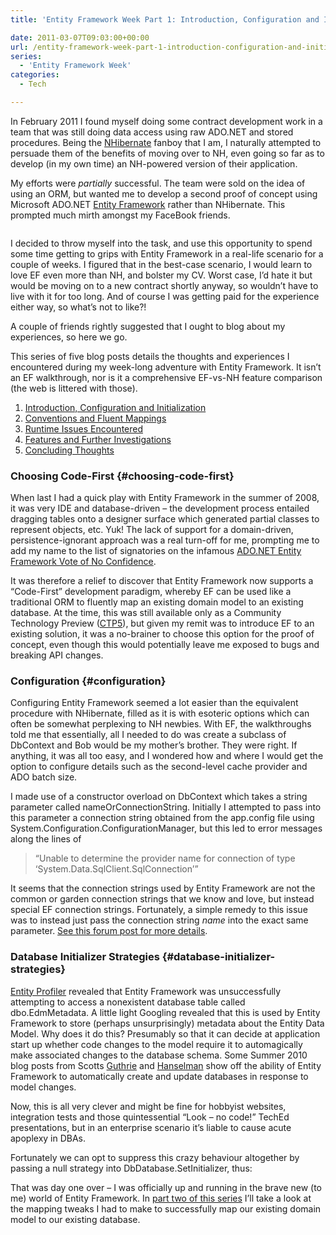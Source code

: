```yaml
---
title: 'Entity Framework Week Part 1: Introduction, Configuration and Initialization'

date: 2011-03-07T09:03:00+00:00
url: /entity-framework-week-part-1-introduction-configuration-and-initialization/
series:
  - 'Entity Framework Week'
categories:
  - Tech

---
```

In February 2011 I found myself doing some contract development work in a team that was still doing data access using raw ADO.NET and stored procedures. Being the [NHibernate][1] fanboy that I am, I naturally attempted to persuade them of the benefits of moving over to NH, even going so far as to develop (in my own time) an NH-powered version of their application.

My efforts were _partially_ successful. The team were sold on the idea of using an ORM, but wanted me to develop a second proof of concept using Microsoft ADO.NET [Entity Framework][2] rather than NHibernate. This prompted much mirth amongst my FaceBook friends.<figure class="kg-card kg-image-card">

<img decoding="async" src="https://cdn.iannelson.uk/uploads/2023/08/FB_3.png" class="kg-image" alt loading="lazy" /> </figure> 

I decided to throw myself into the task, and use this opportunity to spend some time getting to grips with Entity Framework in a real-life scenario for a couple of weeks. I figured that in the best-case scenario, I would learn to love EF even more than NH, and bolster my CV. Worst case, I’d hate it but would be moving on to a new contract shortly anyway, so wouldn’t have to live with it for too long. And of course I was getting paid for the experience either way, so what’s not to like?!

A couple of friends rightly suggested that I ought to blog about my experiences, so here we go.

This series of five blog posts details the thoughts and experiences I encountered during my week-long adventure with Entity Framework. It isn’t an EF walkthrough, nor is it a comprehensive EF-vs-NH feature comparison (the web is littered with those).

  1. [Introduction, Configuration and Initialization][3]
  2. [Conventions and Fluent Mappings][4]
  3. [Runtime Issues Encountered][5]
  4. [Features and Further Investigations][6]
  5. [Concluding Thoughts][7]

### Choosing Code-First {#choosing-code-first}

When last I had a quick play with Entity Framework in the summer of 2008, it was very IDE and database-driven – the development process entailed dragging tables onto a designer surface which generated partial classes to represent objects, etc. Yuk! The lack of support for a domain-driven, persistence-ignorant approach was a real turn-off for me, prompting me to add my name to the list of signatories on the infamous [ADO.NET Entity Framework Vote of No Confidence][8].

It was therefore a relief to discover that Entity Framework now supports a “Code-First” development paradigm, whereby EF can be used like a traditional ORM to fluently map an existing domain model to an existing database. At the time, this was still available only as a Community Technology Preview ([CTP5][9]), but given my remit was to introduce EF to an existing solution, it was a no-brainer to choose this option for the proof of concept, even though this would potentially leave me exposed to bugs and breaking API changes.

### Configuration {#configuration}

Configuring Entity Framework seemed a lot easier than the equivalent procedure with NHibernate, filled as it is with esoteric options which can often be somewhat perplexing to NH newbies. With EF, the walkthroughs told me that essentially, all I needed to do was create a subclass of DbContext and Bob would be my mother’s brother. They were right. If anything, it was all too easy, and I wondered how and where I would get the option to configure details such as the second-level cache provider and ADO batch size.

I made use of a constructor overload on DbContext which takes a string parameter called nameOrConnectionString. Initially I attempted to pass into this parameter a connection string obtained from the app.config file using System.Configuration.ConfigurationManager, but this led to error messages along the lines of

> “Unable to determine the provider name for connection of type ‘System.Data.SqlClient.SqlConnection’”

It seems that the connection strings used by Entity Framework are not the common or garden connection strings that we know and love, but instead special EF connection strings. Fortunately, a simple remedy to this issue was to instead just pass the connection string _name_ into the exact same parameter. [See this forum post for more details][10].

### Database Initializer Strategies {#database-initializer-strategies}

[Entity Profiler][11] revealed that Entity Framework was unsuccessfully attempting to access a nonexistent database table called dbo.EdmMetadata. A little light Googling revealed that this is used by Entity Framework to store (perhaps unsurprisingly) metadata about the Entity Data Model. Why does it do this? Presumably so that it can decide at application start up whether code changes to the model require it to automagically make associated changes to the database schema. Some Summer 2010 blog posts from Scotts [Guthrie][12] and [Hanselman][13] show off the ability of Entity Framework to automatically create and update databases in response to model changes.

Now, this is all very clever and might be fine for hobbyist websites, integration tests and those quintessential “Look – no code!” TechEd presentations, but in an enterprise scenario it’s liable to cause acute apoplexy in DBAs.

Fortunately we can opt to suppress this crazy behaviour altogether by passing a null strategy into DbDatabase.SetInitializer, thus:

<!--kg-card-begin: html-->

<!--kg-card-end: html-->

That was day one over – I was officially up and running in the brave new (to me) world of Entity Framework. In [part two of this series][4] I’ll take a look at the mapping tweaks I had to make to successfully map our existing domain model to our existing database.

 [1]: http://www.nhforge.org
 [2]: http://msdn.microsoft.com/en-us/library/bb399572.aspx
 [3]: https://blog.iannelson.uk/entity-framework-week-part-1-introduction-configuration-and-initialization/
 [4]: https://blog.iannelson.uk/entity-framework-week-part-2-conventions-and-fluent-mappings/
 [5]: https://blog.iannelson.uk/entity-framework-week-part-3-runtime-issues-encountered/
 [6]: https://blog.iannelson.uk/entity-framework-week-part-4-features-and-further-investigations/
 [7]: https://blog.iannelson.uk/entity-framework-week-part-5-concluding-thoughts/
 [8]: http://efvote.wufoo.com/forms/ado-net-entity-framework-vote-of-no-confidence/
 [9]: http://www.microsoft.com/downloads/en/details.aspx?FamilyID=35adb688-f8a7-4d28-86b1-b6235385389d
 [10]: http://social.msdn.microsoft.com/Forums/eu/adonetefx/thread/8d18825d-7e44-4c7f-9e7d-1e73479fe0e7
 [11]: http://efprof.com
 [12]: http://weblogs.asp.net/scottgu/archive/2010/07/16/code-first-development-with-entity-framework-4.aspx
 [13]: http://www.hanselman.com/blog/SimpleCodeFirstWithEntityFramework4MagicUnicornFeatureCTP4.aspx